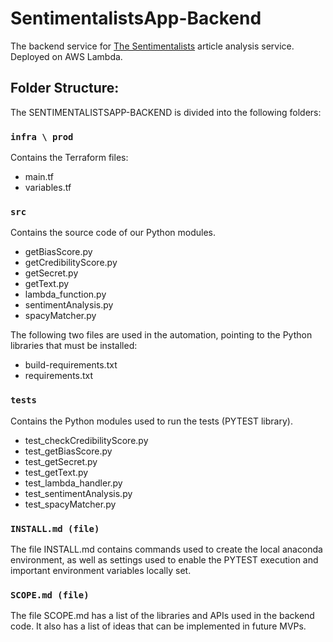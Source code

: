 # SentimentalistsApp-Backend

The backend service for [The Sentimentalists](https://thesentimentalists.github.io) article analysis service. Deployed on AWS Lambda.

## Folder Structure:

The SENTIMENTALISTSAPP-BACKEND is divided into the following folders:

### `infra \ prod`
Contains the Terraform files:<br />
  -  main.tf<br />
  -  variables.tf<br />

### `src`
Contains the source code of our Python modules.<br />
  -  getBiasScore.py<br />
  -  getCredibilityScore.py<br />
  -  getSecret.py<br />
  -  getText.py<br />
  -  lambda_function.py<br />
  -  sentimentAnalysis.py<br />
  -  spacyMatcher.py<br />

The following two files are used in the automation, pointing to the Python libraries that must be installed:<br />
  -  build-requirements.txt<br />
  -  requirements.txt<br />

### `tests`
Contains the Python modules used to run the tests (PYTEST library).<br />
  -  test_checkCredibilityScore.py<br />
  -  test_getBiasScore.py<br />
  -  test_getSecret.py<br />
  -  test_getText.py<br />
  -  test_lambda_handler.py<br />
  -  test_sentimentAnalysis.py<br />
  -  test_spacyMatcher.py<br />

### `INSTALL.md (file)`
The file INSTALL.md contains commands used to create the local anaconda environment, as well as settings used to enable the PYTEST execution and important environment variables locally set.

### `SCOPE.md (file)`
The file SCOPE.md has a list of the libraries and APIs used in the backend code. It also has a list of ideas that can be implemented in future MVPs.
